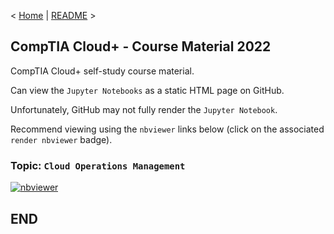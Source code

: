 < [Home](https://github.com/SeanOhAileasa) | [README](https://github.com/SeanOhAileasa/cdp-cloud-operations-management/blob/main/README.md) >

## CompTIA Cloud+ - Course Material 2022

CompTIA Cloud+ self-study course material.

Can view the ``Jupyter Notebooks`` as a static HTML page on GitHub.

Unfortunately, GitHub may not fully render the ``Jupyter Notebook``.

Recommend viewing using the ``nbviewer`` links below (click on the associated ``render nbviewer`` badge).

### Topic: ``Cloud Operations Management``

[![nbviewer](https://raw.githubusercontent.com/jupyter/design/master/logos/Badges/nbviewer_badge.svg)](https://nbviewer.jupyter.org/github/SeanOhAileasa/cdp-cloud-operations-management/blob/main/cdp-cloud-operations-management.ipynb)

## END